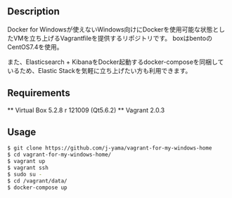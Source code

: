 ## Description
Docker for Windowsが使えないWindows向けにDockerを使用可能な状態としたVMを立ち上げるVagrantfileを提供するリポジトリです。
boxはbentoのCentOS7.4を使用。

また、Elasticsearch + KibanaをDocker起動するdocker-composeを同梱しているため、Elastic Stackを気軽に立ち上げたい方も利用できます。

## Requirements
** Virtual Box 5.2.8 r 121009 (Qt5.6.2)
** Vagrant 2.0.3

## Usage
```bash
$ git clone https://github.com/j-yama/vagrant-for-my-windows-home
$ cd vagrant-for-my-windows-home/
$ vagrant up
$ vagrant ssh
$ sudo su -
$ cd /vagrant/data/
$ docker-compose up
```
